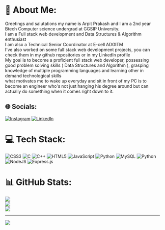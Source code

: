 # 💫 About Me:
Greetings and salutations my name is Arpit Prakash and I am a 2nd year Btech Computer science undergrad at GGSIP University.<br>I am a Full stack web development and Data Structures & Algorithm enthusiast<br>I am also a Technical Senior Coordinator at E-cell ADGITM<br>I've also worked on some full stack web development projects, you can check them in my github repositories or in my LinkedIn profile<br>My goal is to become a proficient full stack web developer, possessing good problem solving skills ( Data Structures and Algorithm ), grasping knowledge of multiple programming languages and learning other in demand technological skills<br>what motivates me to wake up everyday and sit in front of my PC is to become an engineer who's not just hanging his degree around but can actually do something when it comes right down to it.


## 🌐 Socials:
[![Instagram](https://img.shields.io/badge/Instagram-%23E4405F.svg?logo=Instagram&logoColor=white)](https://instagram.com/arpit_dot_exe) [![LinkedIn](https://img.shields.io/badge/LinkedIn-%230077B5.svg?logo=linkedin&logoColor=white)](https://linkedin.com/in/www.linkedin.com/in/arpit-prakash-941383327) 

# 💻 Tech Stack:
![CSS3](https://img.shields.io/badge/css3-%231572B6.svg?style=for-the-badge&logo=css3&logoColor=white) ![C](https://img.shields.io/badge/c-%2300599C.svg?style=for-the-badge&logo=c&logoColor=white) ![C++](https://img.shields.io/badge/c++-%2300599C.svg?style=for-the-badge&logo=c%2B%2B&logoColor=white) ![HTML5](https://img.shields.io/badge/html5-%23E34F26.svg?style=for-the-badge&logo=html5&logoColor=white) ![JavaScript](https://img.shields.io/badge/javascript-%23323330.svg?style=for-the-badge&logo=javascript&logoColor=%23F7DF1E) ![Python](https://img.shields.io/badge/python-3670A0?style=for-the-badge&logo=python&logoColor=ffdd54) ![MySQL](https://img.shields.io/badge/mysql-4479A1.svg?style=for-the-badge&logo=mysql&logoColor=white) ![Python](https://img.shields.io/badge/python-3670A0?style=for-the-badge&logo=python&logoColor=ffdd54) ![NodeJS](https://img.shields.io/badge/node.js-6DA55F?style=for-the-badge&logo=node.js&logoColor=white) ![Express.js](https://img.shields.io/badge/express.js-%23404d59.svg?style=for-the-badge&logo=express&logoColor=%2361DAFB)
# 📊 GitHub Stats:
![](https://github-readme-stats.vercel.app/api?username=arpit750&theme=dark&hide_border=false&include_all_commits=false&count_private=false)<br/>
![](https://github-readme-streak-stats.herokuapp.com/?user=arpit750&theme=dark&hide_border=false)<br/>
![](https://github-readme-stats.vercel.app/api/top-langs/?username=arpit750&theme=dark&hide_border=false&include_all_commits=false&count_private=false&layout=compact)

---
[![](https://visitcount.itsvg.in/api?id=arpit750&icon=0&color=0)](https://visitcount.itsvg.in)

<!-- Proudly created with GPRM ( https://gprm.itsvg.in ) -->
